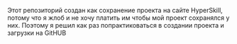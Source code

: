 Этот репозиторий создан как сохранение проекта на сайте HyperSkill,
потому что я жлоб и не хочу платить им чтобы мой проект сохранялся у них.
Поэтому я решил как раз попрактиковаться в создании проекта и загрузки на GitHUB
